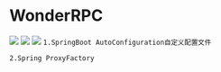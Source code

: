 # WonderRPC
![](https://img.shields.io/aur/license/android-studio)
![](https://img.shields.io/badge/language-java-orange.svg)
![](https://img.shields.io/appveyor/ci/gruntjs/grunt)
``1.SpringBoot AutoConfiguration自定义配置文件``

``2.Spring ProxyFactory``
